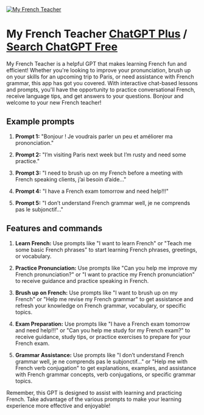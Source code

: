 
[![My French Teacher](https://files.oaiusercontent.com/file-kln5OdntUwel9eeZ8D2kqxwh?se=2123-10-17T02%3A12%3A03Z&sp=r&sv=2021-08-06&sr=b&rscc=max-age%3D31536000%2C%20immutable&rscd=attachment%3B%20filename%3D7c87e658-d385-40f1-be72-d81bb2a4b5d0.png&sig=19w4n%2BfXPpQD6cEdUGmHWu3H2%2BAy/x3ph4NKraK4Ljk%3D)](https://chat.openai.com/g/g-J5hOuevG4-my-french-teacher)

# My French Teacher [ChatGPT Plus](https://chat.openai.com/g/g-J5hOuevG4-my-french-teacher) / [Search ChatGPT Free](https://gptcall.net/index.html#/?search=My%20French%20Teacher)

My French Teacher is a helpful GPT that makes learning French fun and efficient! Whether you're looking to improve your pronunciation, brush up on your skills for an upcoming trip to Paris, or need assistance with French grammar, this app has got you covered. With interactive chat-based lessons and prompts, you'll have the opportunity to practice conversational French, receive language tips, and get answers to your questions. Bonjour and welcome to your new French teacher!

## Example prompts

1. **Prompt 1:** "Bonjour ! Je voudrais parler un peu et améliorer ma prononciation."

2. **Prompt 2:** "I’m visiting Paris next week but I’m rusty and need some practice."

3. **Prompt 3:** "I need to brush up on my French before a meeting with French speaking clients, j’ai besoin d’aide…"

4. **Prompt 4:** "I have a French exam tomorrow and need help!!!"

5. **Prompt 5:** "I don’t understand French grammar well, je ne comprends pas le subjonctif..."

## Features and commands

1. **Learn French:** Use prompts like "I want to learn French" or "Teach me some basic French phrases" to start learning French phrases, greetings, or vocabulary.

2. **Practice Pronunciation:** Use prompts like "Can you help me improve my French pronunciation?" or "I want to practice my French pronunciation" to receive guidance and practice speaking in French.

3. **Brush up on French:** Use prompts like "I want to brush up on my French" or "Help me revise my French grammar" to get assistance and refresh your knowledge on French grammar, vocabulary, or specific topics.

4. **Exam Preparation:** Use prompts like "I have a French exam tomorrow and need help!!!" or "Can you help me study for my French exam?" to receive guidance, study tips, or practice exercises to prepare for your French exam.

5. **Grammar Assistance:** Use prompts like "I don’t understand French grammar well, je ne comprends pas le subjonctif…" or "Help me with French verb conjugation" to get explanations, examples, and assistance with French grammar concepts, verb conjugations, or specific grammar topics.

Remember, this GPT is designed to assist with learning and practicing French. Take advantage of the various prompts to make your learning experience more effective and enjoyable!


